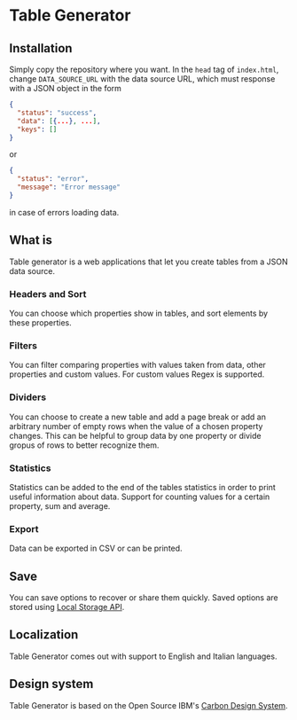 # Table Generator

## Installation
Simply copy the repository where you want. In the `head` tag of `index.html`, change `DATA_SOURCE_URL` with the data source URL, which must response with a JSON object in the form

```json
{
  "status": "success",
  "data": [{...}, ...],
  "keys": []
}
```

or

```json
{
  "status": "error",
  "message": "Error message"
}
```

in case of errors loading data.

## What is

Table generator is a web applications that let you create tables from a JSON data source.

### Headers and Sort
You can choose which properties show in tables, and sort elements by these properties.

### Filters

You can filter comparing properties with values taken from data, other properties and custom values. For custom values Regex is supported.

### Dividers

You can choose to create a new table and add a page break or add an arbitrary number of empty rows when the value of a chosen property changes. This can be helpful to group data by one property or divide gropus of rows to better recognize them.

### Statistics

Statistics can be added to the end of the tables statistics in order to print useful information about data. Support for counting values for a certain property, sum and average.

### Export

Data can be exported in CSV or can be printed.

## Save
You can save options to recover or share them quickly. Saved options are stored using [Local Storage API](https://developer.mozilla.org/en-US/docs/Web/API/Window/localStorage).

## Localization

Table Generator comes out with support to English and Italian languages.

## Design system

Table Generator is based on the Open Source IBM's [Carbon Design System](https://carbondesignsystem.com/).
